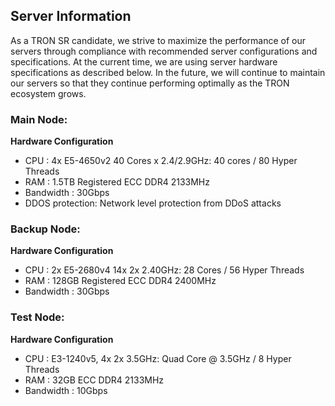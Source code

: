 

## Server Information

As a TRON SR candidate, we strive to maximize the performance of our servers through compliance with recommended server configurations and specifications. At the current time, we are using server hardware specifications as described below. In the future, we will continue to maintain our servers so that they continue performing optimally as the TRON ecosystem grows.

### Main Node:
**Hardware Configuration**
* CPU		: 4x E5-4650v2 40 Cores x 2.4/2.9GHz: 40 cores / 80 Hyper Threads
* RAM		: 1.5TB Registered ECC DDR4 2133MHz
* Bandwidth	: 30Gbps
* DDOS protection: Network level protection from DDoS attacks

### Backup Node:
**Hardware Configuration**
* CPU : 2x E5-2680v4 14x 2x 2.40GHz: 28 Cores / 56 Hyper Threads
* RAM : 128GB Registered ECC DDR4 2400MHz
* Bandwidth	: 30Gbps

### Test Node:
**Hardware Configuration**
* CPU		: E3-1240v5, 4x 2x 3.5GHz: Quad Core @ 3.5GHz / 8 Hyper Threads
* RAM		: 32GB ECC DDR4 2133MHz
* Bandwidth	: 10Gbps
